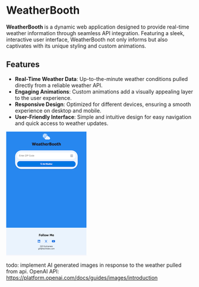 # WeatherBooth

**WeatherBooth** is a dynamic web application designed to provide real-time weather information through seamless API integration. Featuring a sleek, interactive user interface, WeatherBooth not only informs but also captivates with its unique styling and custom animations.

## Features

- **Real-Time Weather Data**: Up-to-the-minute weather conditions pulled directly from a reliable weather API.
- **Engaging Animations**: Custom animations add a visually appealing layer to the user experience.
- **Responsive Design**: Optimized for different devices, ensuring a smooth experience on desktop and mobile.
- **User-Friendly Interface**: Simple and intuitive design for easy navigation and quick access to weather updates.


![App Image](Assets/1.png)
<!-- ![App Image](Assets/2.png)
![App Image](Assets/3.png) -->


todo: implement AI generated images in response to the weather pulled from api.
OpenAI API:
https://platform.openai.com/docs/guides/images/introduction
